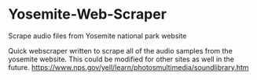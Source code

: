 # Yosemite-Web-Scraper
Scrape audio files from Yosemite national park website

Quick webscraper written to scrape all of the audio samples from the yosemite website. 
This could be modified for other sites as well in the future.
https://www.nps.gov/yell/learn/photosmultimedia/soundlibrary.htm
